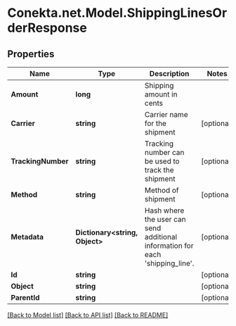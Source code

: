 # Conekta.net.Model.ShippingLinesOrderResponse

## Properties

Name | Type | Description | Notes
------------ | ------------- | ------------- | -------------
**Amount** | **long** | Shipping amount in cents | 
**Carrier** | **string** | Carrier name for the shipment | [optional] 
**TrackingNumber** | **string** | Tracking number can be used to track the shipment | [optional] 
**Method** | **string** | Method of shipment | [optional] 
**Metadata** | **Dictionary&lt;string, Object&gt;** | Hash where the user can send additional information for each &#39;shipping_line&#39;. | [optional] 
**Id** | **string** |  | [optional] 
**Object** | **string** |  | [optional] 
**ParentId** | **string** |  | [optional] 

[[Back to Model list]](../README.md#documentation-for-models) [[Back to API list]](../README.md#documentation-for-api-endpoints) [[Back to README]](../README.md)

